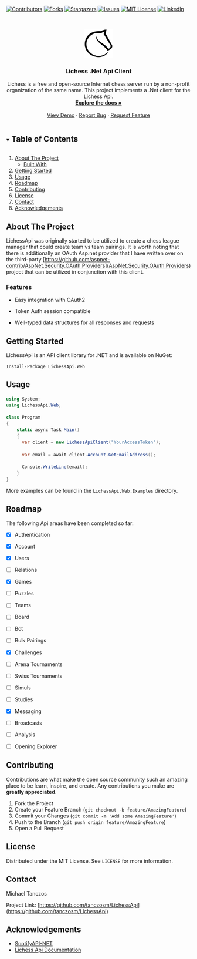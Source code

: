 <!-- PROJECT SHIELDS -->

[![Contributors][contributors-shield]][contributors-url]
[![Forks][forks-shield]][forks-url]
[![Stargazers][stars-shield]][stars-url]
[![Issues][issues-shield]][issues-url]
[![MIT License][license-shield]][license-url]
[![LinkedIn][linkedin-shield]][linkedin-url]



<!-- PROJECT LOGO -->
<br />
<p align="center">
  <a href="https://github.com/tanczosm/LichessApi">
    <img src="images/logo.png" alt="Logo" width="80" height="80">
  </a>

  <h3 align="center">Lichess .Net Api Client</h3>

  <p align="center">
    Lichess is a free and open-source Internet chess server run by a non-profit organization of the same name. This project implements a .Net client for the Lichess Api.
    <br />
    <a href="https://github.com/tanczosm/LichessApi"><strong>Explore the docs »</strong></a>
    <br />
    <br />
    <a href="https://github.com/tanczosm/LichessApi">View Demo</a>
    ·
    <a href="https://github.com/tanczosm/LichessApi/issues">Report Bug</a>
    ·
    <a href="https://github.com/tanczosm/LichessApi/issues">Request Feature</a>
  </p>

</p>



<!-- TABLE OF CONTENTS -->
<details open="open">
  <summary><h2 style="display: inline-block">Table of Contents</h2></summary>
  <ol>
    <li>
      <a href="#about-the-project">About The Project</a>
      <ul>
        <li><a href="#built-with">Built With</a></li>
      </ul>
    </li>
    <li>
      <a href="#getting-started">Getting Started</a>
    </li>
    <li><a href="#usage">Usage</a></li>
    <li><a href="#roadmap">Roadmap</a></li>
    <li><a href="#contributing">Contributing</a></li>
    <li><a href="#license">License</a></li>
    <li><a href="#contact">Contact</a></li>
    <li><a href="#acknowledgements">Acknowledgements</a></li>
  </ol>
</details>



<!-- ABOUT THE PROJECT -->
## About The Project

LichessApi was originally started to be utilized to create a chess league manager that could create team vs team pairings.  It is worth noting that there is additionally an OAuth Asp.net provider that I have written over on the 
third-party [https://github.com/aspnet-contrib/AspNet.Security.OAuth.Providers](AspNet.Security.OAuth.Providers) project that can be utilized in conjunction with this client.


### Features

* Easy integration with OAuth2 

* Token Auth session compatible

* Well-typed data structures for all responses and requests

  

<!-- GETTING STARTED -->
## Getting Started

LichessApi is an API client library for .NET and is available on NuGet:

```
Install-Package LichessApi.Web
```


<!-- USAGE EXAMPLES -->
## Usage

```csharp
using System;
using LichessApi.Web;

class Program
{
    static async Task Main()
    {
      var client = new LichessApiClient("YourAccessToken");

      var email = await client.Account.GetEmailAddress();
	  
      Console.WriteLine(email);
    }
}
```

More examples can be found in the `LichessApi.Web.Examples` directory.



<!-- ROADMAP -->
## Roadmap

The following Api areas have been completed so far:

- [x] Authentication
- [x] Account
- [x] Users
- [ ] Relations
- [x] Games
- [ ] Puzzles
- [ ] Teams
- [ ] Board
- [ ] Bot
- [ ] Bulk Pairings
- [x] Challenges
- [ ] Arena Tournaments
- [ ] Swiss Tournaments
- [ ] Simuls
- [ ] Studies
- [x] Messaging
- [ ] Broadcasts
- [ ] Analysis
- [ ] Opening Explorer


<!-- CONTRIBUTING -->
## Contributing

Contributions are what make the open source community such an amazing place to be learn, inspire, and create. Any contributions you make are **greatly appreciated**.

1. Fork the Project
2. Create your Feature Branch (`git checkout -b feature/AmazingFeature`)
3. Commit your Changes (`git commit -m 'Add some AmazingFeature'`)
4. Push to the Branch (`git push origin feature/AmazingFeature`)
5. Open a Pull Request



<!-- LICENSE -->
## License

Distributed under the MIT License. See `LICENSE` for more information.



<!-- CONTACT -->
## Contact

Michael Tanczos

Project Link: [https://github.com/tanczosm/LichessApi](https://github.com/tanczosm/LichessApi)



<!-- ACKNOWLEDGEMENTS -->

## Acknowledgements

* [SpotifyAPI-NET](https://github.com/JohnnyCrazy/SpotifyAPI-NET)
* [Lichess Api Documentation](https://lichess.org/api)

<!-- MARKDOWN LINKS & IMAGES -->
<!-- https://www.markdownguide.org/basic-syntax/#reference-style-links -->

[contributors-shield]: https://img.shields.io/github/contributors/tanczosm/LichessApi.svg?style=for-the-badge
[contributors-url]: https://github.com/tanczosm/LichessApi/graphs/contributors
[forks-shield]: https://img.shields.io/github/forks/tanczosm/LichessApi.svg?style=for-the-badge
[forks-url]: https://github.com/tanczosm/LichessApi/network/members
[stars-shield]: https://img.shields.io/github/stars/tanczosm/LichessApi.svg?style=for-the-badge
[stars-url]: https://github.com/tanczosm/LichessApi/stargazers
[issues-shield]: https://img.shields.io/github/issues/tanczosm/LichessApi.svg?style=for-the-badge
[issues-url]: https://github.com/tanczosm/LichessApi/issues
[license-shield]: https://img.shields.io/github/license/tanczosm/LichessApi.svg?style=for-the-badge
[license-url]: https://github.com/tanczosm/LichessApi/blob/master/LICENSE.md
[linkedin-shield]: https://img.shields.io/badge/-LinkedIn-black.svg?style=for-the-badge&logo=linkedin&colorB=555
[linkedin-url]: https://linkedin.com/in/michael-tanczos-4aa7b62a
